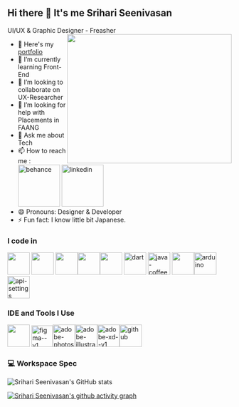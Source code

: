 ## Hi there 👋 It's me Srihari Seenivasan

UI/UX & Graphic Designer - Freasher
<img align="right" width="370" height="290" src="https://i.pinimg.com/originals/47/f0/34/47f0342cec72b800463bf003eac1257e.gif">
- 🔭 Here's my [portfolio](https://srihariseenivasan.netlify.app/)                                                 
- 🌱 I’m currently learning Front-End
- 👯 I’m looking to collaborate on UX-Researcher
- 🤔 I’m looking for help with Placements in FAANG
- 💬 Ask me about Tech
- 📫 How to reach me :
<br /> [<img width="94" height="94" src="https://img.icons8.com/3d-fluency/94/behance.png" alt="behance" />](https://www.behance.net/srihari96) [<img width="94" height="94" src="https://img.icons8.com/3d-fluency/94/linkedin.png" alt="linkedin"/>](https://www.linkedin.com/in/sri-hari200310/)
- 😄 Pronouns: Designer & Developer
- ⚡ Fun fact: I know little bit Japanese.


### I code in
 <img height="50" width="50" src="https://img.icons8.com/color/48/000000/html-5.png" /> <img height="50" width="50" src="https://img.icons8.com/color/48/000000/css3.png" /> 
 <img height="50" width="50" src="https://img.icons8.com/color/48/000000/javascript.png"/><img height="50" width="50" src="https://img.icons8.com/color/48/000000/flutter.png" /><img height="50" width="50" src="https://img.icons8.com/color/48/000000/google-firebase-console.png"/> <img width="50" height="50" src="https://img.icons8.com/color/48/dart.png" alt="dart"/>    <img width="50" height="50" src="https://img.icons8.com/3d-fluency/94/java-coffee-cup-logo.png" alt="java-coffee-cup-logo"/> <img height="50" width="50" src="https://img.icons8.com/color/48/null/graphql.png"/><img width="50" height="50" src="https://img.icons8.com/color/48/arduino.png" alt="arduino"/><img width="50" height="50" src="https://img.icons8.com/color/48/api-settings.png" alt="api-settings"/>

### IDE and Tools I Use
<img height="50" width="50" src="https://img.icons8.com/color/48/000000/visual-studio-code-2019.png"/> <img width="48" height="48" src="https://img.icons8.com/color/48/figma--v1.png" alt="figma--v1"/><img width="50" height="50" src="https://img.icons8.com/color/48/adobe-photoshop--v1.png" alt="adobe-photoshop--v1"/><img width="50" height="50" src="https://img.icons8.com/color/48/adobe-illustrator--v1.png" alt="adobe-illustrator--v1"/><img width="50" height="50" src="https://img.icons8.com/color/48/adobe-xd--v1.png" alt="adobe-xd--v1"/><img width="50" height="50" src="https://img.icons8.com/3d-fluency/94/github.png" alt="github"/>
 


### 💻 Workspace Spec

![Srihari Seenivasan's GitHub stats](https://github-readme-stats.vercel.app/api?username=SrihariSeenivasan&theme=dark&show_icons=true&&hide=issues,contribs)


[![Srihari Seenivasan's github activity graph](https://github-readme-activity-graph.vercel.app/graph?username=SrihariSeenivasan&bg_color=ffffff&color=000000&line=7dff7a&point=403d3d&area=true&hide_border=true)](https://github.com/SrihariSeenivasan/github-readme-activity-graph)
